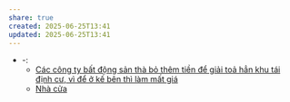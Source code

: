 ```yaml
---
share: true
created: 2025-06-25T13:41
updated: 2025-06-25T13:41
---
```

- \-: 
    - [Các công ty bất động sản thà bỏ thêm tiền để giải toả hẳn khu tái định cư, vì để ở kế bên thì làm mất giá](../T%E1%BB%95%20ch%E1%BB%A9c%20t%C3%A0i%20ch%C3%ADnh/C%C3%A1c%20c%C3%B4ng%20ty%20b%E1%BA%A5t%20%C4%91%E1%BB%99ng%20s%E1%BA%A3n%20th%C3%A0%20b%E1%BB%8F%20th%C3%AAm%20ti%E1%BB%81n%20%C4%91%E1%BB%83%20gi%E1%BA%A3i%20to%E1%BA%A3%20h%E1%BA%B3n%20khu%20t%C3%A1i%20%C4%91%E1%BB%8Bnh%20c%C6%B0,%20v%C3%AC%20%C4%91%E1%BB%83%20%E1%BB%9F%20k%E1%BA%BF%20b%C3%AAn%20th%C3%AC%20l%C3%A0m%20m%E1%BA%A5t%20gi%C3%A1.md)
    - [Nhà cửa](../../%F0%9F%93%9CT%C3%A0i%20nguy%C3%AAn/S%E1%BB%91ng%20v%E1%BB%ABa%20%C4%91%E1%BB%A7,%20b%E1%BB%81n%20v%E1%BB%AFng/Nh%C3%A0%20c%E1%BB%ADa.md)

